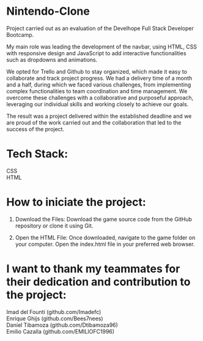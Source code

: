 # Nintendo-Clone

Project carried out as an evaluation of the Develhope Full Stack Developer Bootcamp.

My main role was leading the development of the navbar, using HTML, CSS with responsive design and JavaScript to add interactive functionalities such as dropdowns and animations.

We opted for Trello and Github to stay organized, which made it easy to collaborate and track project progress. We had a delivery time of a month and a half, during which we faced various challenges, from implementing complex functionalities to team coordination and time management. We overcome these challenges with a collaborative and purposeful approach, leveraging our individual skills and working closely to achieve our goals.

The result was a project delivered within the established deadline and we are proud of the work carried out and the collaboration that led to the success of the project.

# Tech Stack:
  CSS </br>
  HTML </br>
  
# How to iniciate the project:

1) Download the Files: 
   Download the game source code from the GitHub repository or clone it using Git.

2) Open the HTML File:
  Once downloaded, navigate to the game folder on your computer. Open the index.html file in your preferred web browser.

# I want to thank my teammates for their dedication and contribution to the project:

Imad del Founti (github.com/Imadefc) </br>
Enrique Ghijs (github.com/Bees7nees) </br>
Daniel Tibamoza (github.com/Dtibamoza96) </br>
Emilio Cazalla (github.com/EMILIOFC1996) </br>
